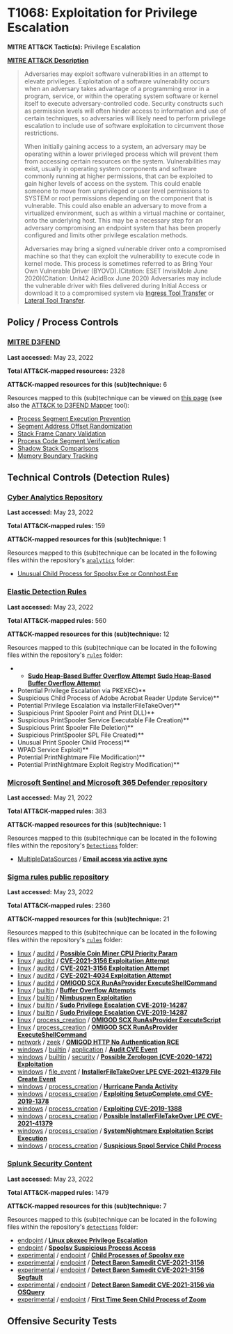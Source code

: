 # T1068: Exploitation for Privilege Escalation
**MITRE ATT&CK Tactic(s):** Privilege Escalation

**[MITRE ATT&CK Description](https://attack.mitre.org/techniques/T1068)**
<blockquote>Adversaries may exploit software vulnerabilities in an attempt to elevate privileges. Exploitation of a software vulnerability occurs when an adversary takes advantage of a programming error in a program, service, or within the operating system software or kernel itself to execute adversary-controlled code. Security constructs such as permission levels will often hinder access to information and use of certain techniques, so adversaries will likely need to perform privilege escalation to include use of software exploitation to circumvent those restrictions.

When initially gaining access to a system, an adversary may be operating within a lower privileged process which will prevent them from accessing certain resources on the system. Vulnerabilities may exist, usually in operating system components and software commonly running at higher permissions, that can be exploited to gain higher levels of access on the system. This could enable someone to move from unprivileged or user level permissions to SYSTEM or root permissions depending on the component that is vulnerable. This could also enable an adversary to move from a virtualized environment, such as within a virtual machine or container, onto the underlying host. This may be a necessary step for an adversary compromising an endpoint system that has been properly configured and limits other privilege escalation methods.

Adversaries may bring a signed vulnerable driver onto a compromised machine so that they can exploit the vulnerability to execute code in kernel mode. This process is sometimes referred to as Bring Your Own Vulnerable Driver (BYOVD).(Citation: ESET InvisiMole June 2020)(Citation: Unit42 AcidBox June 2020) Adversaries may include the vulnerable driver with files delivered during Initial Access or download it to a compromised system via [Ingress Tool Transfer](https://attack.mitre.org/techniques/T1105) or [Lateral Tool Transfer](https://attack.mitre.org/techniques/T1570).</blockquote>

## Policy / Process Controls
### [MITRE D3FEND](https://d3fend.mitre.org/)
**Last accessed:** May 23, 2022

**Total ATT&CK-mapped resources:** 2328

**ATT&CK-mapped resources for this (sub)technique:** 6

Resources mapped to this (sub)technique can be viewed on [this page](https://d3fend.mitre.org/) (see also the [ATT&CK to D3FEND Mapper](https://d3fend.mitre.org/tools/attack-mapper) tool):

* [Process Segment Execution Prevention](https://d3fend.mitre.org/technique/d3f:ProcessSegmentExecutionPrevention)
* [Segment Address Offset Randomization](https://d3fend.mitre.org/technique/d3f:SegmentAddressOffsetRandomization)
* [Stack Frame Canary Validation](https://d3fend.mitre.org/technique/d3f:StackFrameCanaryValidation)
* [Process Code Segment Verification](https://d3fend.mitre.org/technique/d3f:ProcessCodeSegmentVerification)
* [Shadow Stack Comparisons](https://d3fend.mitre.org/technique/d3f:ShadowStackComparisons)
* [Memory Boundary Tracking](https://d3fend.mitre.org/technique/d3f:MemoryBoundaryTracking)

## Technical Controls (Detection Rules)
### [Cyber Analytics Repository](https://car.mitre.org)
**Last accessed:** May 23, 2022

**Total ATT&CK-mapped rules:** 159

**ATT&CK-mapped resources for this (sub)technique:** 1

Resources mapped to this (sub)technique can be located in the following files within the repository's <code>[analytics](https://github.com/mitre-attack/car/blob/master/analytics)</code> folder:

* [Unusual Child Process for Spoolsv.Exe or Connhost.Exe](https://github.com/mitre-attack/car/tree/master/analytics/CAR-2021-01-004.yaml)

### [Elastic Detection Rules](https://github.com/elastic/detection-rules)
**Last accessed:** May 23, 2022

**Total ATT&CK-mapped rules:** 560

**ATT&CK-mapped resources for this (sub)technique:** 12

Resources mapped to this (sub)technique can be located in the following files within the repository's <code>[rules](https://github.com/elastic/detection-rules/tree/main/rules)</code> folder:

* * **[Sudo Heap-Based Buffer Overflow Attempt](https://github.com/elastic/detection-rules/blob/main/rules/cross-platform/privilege_escalation_sudo_buffer_overflow.toml)**
**[Sudo Heap-Based Buffer Overflow Attempt](https://github.com/elastic/detection-rules/blob/main/rules/cross-platform/privilege_escalation_sudo_buffer_overflow.toml)**
* Potential Privilege Escalation via PKEXEC)**
* Suspicious Child Process of Adobe Acrobat Reader Update Service)**
* Potential Privilege Escalation via InstallerFileTakeOver)**
* Suspicious Print Spooler Point and Print DLL)**
* Suspicious PrintSpooler Service Executable File Creation)**
* Suspicious Print Spooler File Deletion)**
* Suspicious PrintSpooler SPL File Created)**
* Unusual Print Spooler Child Process)**
* WPAD Service Exploit)**
* Potential PrintNightmare File Modification)**
* Potential PrintNightmare Exploit Registry Modification)**

### [Microsoft Sentinel and Microsoft 365 Defender repository](https://github.com/Azure/Azure-Sentinel)
**Last accessed:** May 21, 2022

**Total ATT&CK-mapped rules:** 383

**ATT&CK-mapped resources for this (sub)technique:** 1

Resources mapped to this (sub)technique can be located in the following files within the repository's <code>[Detections](https://github.com/Azure/Azure-Sentinel/tree/master/Detections)</code> folder:

* [MultipleDataSources](https://github.com/Azure/Azure-Sentinel/tree/master/Detections/MultipleDataSources/) / **[Email access via active sync](https://github.com/Azure/Azure-Sentinel/blob/master/Detections/MultipleDataSources/EmailAccessviaActiveSync.yaml)**

### [Sigma rules public repository](https://github.com/SigmaHQ/sigma)
**Last accessed:** May 23, 2022

**Total ATT&CK-mapped rules:** 2360

**ATT&CK-mapped resources for this (sub)technique:** 21

Resources mapped to this (sub)technique can be located in the following files within the repository's <code>[rules](https://github.com/SigmaHQ/sigma/tree/master/rules)</code> folder:

* [linux](https://github.com/SigmaHQ/sigma/tree/master/rules/linux/) / [auditd](https://github.com/SigmaHQ/sigma/tree/master/rules/linux/auditd/) / **[Possible Coin Miner CPU Priority Param](https://github.com/SigmaHQ/sigma/blob/master/rules/linux/auditd/lnx_auditd_coinminer.yml)**
* [linux](https://github.com/SigmaHQ/sigma/tree/master/rules/linux/) / [auditd](https://github.com/SigmaHQ/sigma/tree/master/rules/linux/auditd/) / **[CVE-2021-3156 Exploitation Attempt](https://github.com/SigmaHQ/sigma/blob/master/rules/linux/auditd/lnx_auditd_cve_2021_3156_sudo_buffer_overflow.yml)**
* [linux](https://github.com/SigmaHQ/sigma/tree/master/rules/linux/) / [auditd](https://github.com/SigmaHQ/sigma/tree/master/rules/linux/auditd/) / **[CVE-2021-3156 Exploitation Attempt](https://github.com/SigmaHQ/sigma/blob/master/rules/linux/auditd/lnx_auditd_cve_2021_3156_sudo_buffer_overflow_brutforce.yml)**
* [linux](https://github.com/SigmaHQ/sigma/tree/master/rules/linux/) / [auditd](https://github.com/SigmaHQ/sigma/tree/master/rules/linux/auditd/) / **[CVE-2021-4034 Exploitation Attempt](https://github.com/SigmaHQ/sigma/blob/master/rules/linux/auditd/lnx_auditd_cve_2021_4034.yml)**
* [linux](https://github.com/SigmaHQ/sigma/tree/master/rules/linux/) / [auditd](https://github.com/SigmaHQ/sigma/tree/master/rules/linux/auditd/) / **[OMIGOD SCX RunAsProvider ExecuteShellCommand](https://github.com/SigmaHQ/sigma/blob/master/rules/linux/auditd/lnx_auditd_omigod_scx_runasprovider_executeshellcommand.yml)**
* [linux](https://github.com/SigmaHQ/sigma/tree/master/rules/linux/) / [builtin](https://github.com/SigmaHQ/sigma/tree/master/rules/linux/builtin/) / **[Buffer Overflow Attempts](https://github.com/SigmaHQ/sigma/blob/master/rules/linux/builtin/lnx_buffer_overflows.yml)**
* [linux](https://github.com/SigmaHQ/sigma/tree/master/rules/linux/) / [builtin](https://github.com/SigmaHQ/sigma/tree/master/rules/linux/builtin/) / **[Nimbuspwn Exploitation](https://github.com/SigmaHQ/sigma/blob/master/rules/linux/builtin/lnx_nimbuspwn_privilege_escalation_exploit.yml)**
* [linux](https://github.com/SigmaHQ/sigma/tree/master/rules/linux/) / [builtin](https://github.com/SigmaHQ/sigma/tree/master/rules/linux/builtin/) / **[Sudo Privilege Escalation CVE-2019-14287](https://github.com/SigmaHQ/sigma/blob/master/rules/linux/builtin/lnx_sudo_cve_2019_14287.yml)**
* [linux](https://github.com/SigmaHQ/sigma/tree/master/rules/linux/) / [builtin](https://github.com/SigmaHQ/sigma/tree/master/rules/linux/builtin/) / **[Sudo Privilege Escalation CVE-2019-14287](https://github.com/SigmaHQ/sigma/blob/master/rules/linux/builtin/lnx_sudo_cve_2019_14287_user.yml)**
* [linux](https://github.com/SigmaHQ/sigma/tree/master/rules/linux/) / [process_creation](https://github.com/SigmaHQ/sigma/tree/master/rules/linux/process_creation/) / **[OMIGOD SCX RunAsProvider ExecuteScript](https://github.com/SigmaHQ/sigma/blob/master/rules/linux/process_creation/proc_creation_lnx_omigod_scx_runasprovider_executescript.yml)**
* [linux](https://github.com/SigmaHQ/sigma/tree/master/rules/linux/) / [process_creation](https://github.com/SigmaHQ/sigma/tree/master/rules/linux/process_creation/) / **[OMIGOD SCX RunAsProvider ExecuteShellCommand](https://github.com/SigmaHQ/sigma/blob/master/rules/linux/process_creation/proc_creation_lnx_omigod_scx_runasprovider_executeshellcommand.yml)**
* [network](https://github.com/SigmaHQ/sigma/tree/master/rules/network/) / [zeek](https://github.com/SigmaHQ/sigma/tree/master/rules/network/zeek/) / **[OMIGOD HTTP No Authentication RCE](https://github.com/SigmaHQ/sigma/blob/master/rules/network/zeek/zeek_http_omigod_no_auth_rce.yml)**
* [windows](https://github.com/SigmaHQ/sigma/tree/master/rules/windows/) / [builtin](https://github.com/SigmaHQ/sigma/tree/master/rules/windows/builtin/) / [application](https://github.com/SigmaHQ/sigma/tree/master/rules/windows/builtin/application/) / **[Audit CVE Event](https://github.com/SigmaHQ/sigma/blob/master/rules/windows/builtin/application/win_audit_cve.yml)**
* [windows](https://github.com/SigmaHQ/sigma/tree/master/rules/windows/) / [builtin](https://github.com/SigmaHQ/sigma/tree/master/rules/windows/builtin/) / [security](https://github.com/SigmaHQ/sigma/tree/master/rules/windows/builtin/security/) / **[Possible Zerologon (CVE-2020-1472) Exploitation](https://github.com/SigmaHQ/sigma/blob/master/rules/windows/builtin/security/win_privesc_cve_2020_1472.yml)**
* [windows](https://github.com/SigmaHQ/sigma/tree/master/rules/windows/) / [file_event](https://github.com/SigmaHQ/sigma/tree/master/rules/windows/file_event/) / **[InstallerFileTakeOver LPE CVE-2021-41379 File Create Event](https://github.com/SigmaHQ/sigma/blob/master/rules/windows/file_event/file_event_win_cve_2021_41379_msi_lpe.yml)**
* [windows](https://github.com/SigmaHQ/sigma/tree/master/rules/windows/) / [process_creation](https://github.com/SigmaHQ/sigma/tree/master/rules/windows/process_creation/) / **[Hurricane Panda Activity](https://github.com/SigmaHQ/sigma/blob/master/rules/windows/process_creation/proc_creation_win_apt_hurricane_panda.yml)**
* [windows](https://github.com/SigmaHQ/sigma/tree/master/rules/windows/) / [process_creation](https://github.com/SigmaHQ/sigma/tree/master/rules/windows/process_creation/) / **[Exploiting SetupComplete.cmd CVE-2019-1378](https://github.com/SigmaHQ/sigma/blob/master/rules/windows/process_creation/proc_creation_win_exploit_cve_2019_1378.yml)**
* [windows](https://github.com/SigmaHQ/sigma/tree/master/rules/windows/) / [process_creation](https://github.com/SigmaHQ/sigma/tree/master/rules/windows/process_creation/) / **[Exploiting CVE-2019-1388](https://github.com/SigmaHQ/sigma/blob/master/rules/windows/process_creation/proc_creation_win_exploit_cve_2019_1388.yml)**
* [windows](https://github.com/SigmaHQ/sigma/tree/master/rules/windows/) / [process_creation](https://github.com/SigmaHQ/sigma/tree/master/rules/windows/process_creation/) / **[Possible InstallerFileTakeOver LPE CVE-2021-41379](https://github.com/SigmaHQ/sigma/blob/master/rules/windows/process_creation/proc_creation_win_exploit_lpe_cve_2021_41379.yml)**
* [windows](https://github.com/SigmaHQ/sigma/tree/master/rules/windows/) / [process_creation](https://github.com/SigmaHQ/sigma/tree/master/rules/windows/process_creation/) / **[SystemNightmare Exploitation Script Execution](https://github.com/SigmaHQ/sigma/blob/master/rules/windows/process_creation/proc_creation_win_exploit_systemnightmare.yml)**
* [windows](https://github.com/SigmaHQ/sigma/tree/master/rules/windows/) / [process_creation](https://github.com/SigmaHQ/sigma/tree/master/rules/windows/process_creation/) / **[Suspicious Spool Service Child Process](https://github.com/SigmaHQ/sigma/blob/master/rules/windows/process_creation/proc_creation_win_susp_spoolsv_child_processes.yml)**

### [Splunk Security Content](https://github.com/splunk/security_content)
**Last accessed:** May 23, 2022

**Total ATT&CK-mapped rules:** 1479

**ATT&CK-mapped resources for this (sub)technique:** 7

Resources mapped to this (sub)technique can be located in the following files within the repository's <code>[detections](https://github.com/splunk/security_content/tree/develop/detections)</code> folder:

* [endpoint](https://github.com/splunk/security_content/tree/develop/detections/endpoint/) / **[Linux pkexec Privilege Escalation](https://github.com/splunk/security_content/blob/develop/detections/endpoint/linux_pkexec_privilege_escalation.yml)**
* [endpoint](https://github.com/splunk/security_content/tree/develop/detections/endpoint/) / **[Spoolsv Suspicious Process Access](https://github.com/splunk/security_content/blob/develop/detections/endpoint/spoolsv_suspicious_process_access.yml)**
* [experimental](https://github.com/splunk/security_content/tree/develop/detections/experimental/) / [endpoint](https://github.com/splunk/security_content/tree/develop/detections/experimental/endpoint/) / **[Child Processes of Spoolsv exe](https://github.com/splunk/security_content/blob/develop/detections/experimental/endpoint/child_processes_of_spoolsv_exe.yml)**
* [experimental](https://github.com/splunk/security_content/tree/develop/detections/experimental/) / [endpoint](https://github.com/splunk/security_content/tree/develop/detections/experimental/endpoint/) / **[Detect Baron Samedit CVE-2021-3156](https://github.com/splunk/security_content/blob/develop/detections/experimental/endpoint/detect_baron_samedit_cve_2021_3156.yml)**
* [experimental](https://github.com/splunk/security_content/tree/develop/detections/experimental/) / [endpoint](https://github.com/splunk/security_content/tree/develop/detections/experimental/endpoint/) / **[Detect Baron Samedit CVE-2021-3156 Segfault](https://github.com/splunk/security_content/blob/develop/detections/experimental/endpoint/detect_baron_samedit_cve_2021_3156_segfault.yml)**
* [experimental](https://github.com/splunk/security_content/tree/develop/detections/experimental/) / [endpoint](https://github.com/splunk/security_content/tree/develop/detections/experimental/endpoint/) / **[Detect Baron Samedit CVE-2021-3156 via OSQuery](https://github.com/splunk/security_content/blob/develop/detections/experimental/endpoint/detect_baron_samedit_cve_2021_3156_via_osquery.yml)**
* [experimental](https://github.com/splunk/security_content/tree/develop/detections/experimental/) / [endpoint](https://github.com/splunk/security_content/tree/develop/detections/experimental/endpoint/) / **[First Time Seen Child Process of Zoom](https://github.com/splunk/security_content/blob/develop/detections/experimental/endpoint/first_time_seen_child_process_of_zoom.yml)**


## Offensive Security Tests
